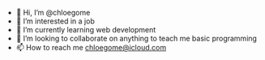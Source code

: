 - 👋 Hi, I’m @chloegome
- 👀 I’m interested in a job
- 🌱 I’m currently learning web development
- 💞️ I’m looking to collaborate on anything to teach me basic programming
- 📫 How to reach me chloegome@icloud.com
